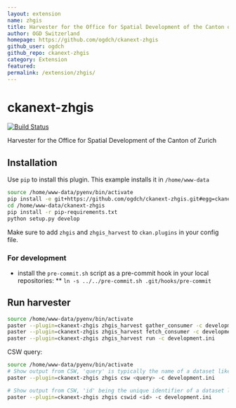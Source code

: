 ```yaml
---
layout: extension
name: zhgis
title: Harvester for the Office for Spatial Development of the Canton of Zurich
author: OGD Switzerland
homepage: https://github.com/ogdch/ckanext-zhgis
github_user: ogdch
github_repo: ckanext-zhgis
category: Extension
featured: 
permalink: /extension/zhgis/
---
```



ckanext-zhgis
=============

[![Build
Status](https://travis-ci.org/ogdch/ckanext-zhgis.png?branch=develop)](https://travis-ci.org/ogdch/ckanext-zhgis)

Harvester for the Office for Spatial Development of the Canton of Zurich

Installation
------------

Use `pip` to install this plugin. This example installs it in
`/home/www-data`

``` bash
source /home/www-data/pyenv/bin/activate
pip install -e git+https://github.com/ogdch/ckanext-zhgis.git#egg=ckanext-zhgis --src /home/www-data
cd /home/www-data/ckanext-zhgis
pip install -r pip-requirements.txt
python setup.py develop
```

Make sure to add `zhgis` and `zhgis_harvest` to `ckan.plugins` in your
config file.

### For development

-   install the `pre-commit.sh` script as a pre-commit hook in your
    local repositories: \*\*
    `ln -s ../../pre-commit.sh .git/hooks/pre-commit`

Run harvester
-------------

``` bash
source /home/www-data/pyenv/bin/activate
paster --plugin=ckanext-zhgis zhgis_harvest gather_consumer -c development.ini &
paster --plugin=ckanext-zhgis zhgis_harvest fetch_consumer -c development.ini &
paster --plugin=ckanext-zhgis zhgis_harvest run -c development.ini
```

CSW query:

``` bash
source /home/www-data/pyenv/bin/activate
# Show output from CSW, 'query' is typically the name of a dataset like 'swissboundaries3D'
paster --plugin=ckanext-zhgis zhgis csw <query> -c development.ini

# Show output from CSW, 'id' being the unique identifier of a dataset like 'b3bd50ae-b026-40a0-8b39-1cbcd4c4ac98'
paster --plugin=ckanext-zhgis zhgis cswid <id> -c development.ini
```

